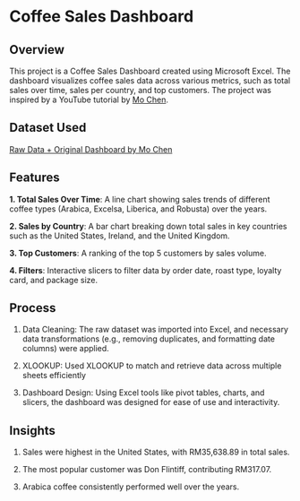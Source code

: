 # Coffee Sales Dashboard

## Overview
This project is a Coffee Sales Dashboard created using Microsoft Excel. The dashboard visualizes coffee sales data across various metrics, such as total sales over time, sales per country, and top customers. The project was inspired by a YouTube tutorial by <a href="https://www.youtube.com/watch?v=m13o5aqeCbM">Mo Chen</a>.


## Dataset Used
<a href="https://github.com/mochen862/excel-project-coffee-sales">Raw Data + Original Dashboard by Mo Chen</a>


## Features
<b>1. Total Sales Over Time</b>: A line chart showing sales trends of different coffee types (Arabica, Excelsa, Liberica, and Robusta) over the years.

<b>2. Sales by Country</b>: A bar chart breaking down total sales in key countries such as the United States, Ireland, and the United Kingdom.

<b>3. Top Customers</b>: A ranking of the top 5 customers by sales volume.

<b>4. Filters</b>: Interactive slicers to filter data by order date, roast type, loyalty card, and package size.


## Process
1. Data Cleaning: The raw dataset was imported into Excel, and necessary data transformations (e.g., removing duplicates, and formatting date columns) were applied.
   
2. XLOOKUP: Used XLOOKUP to match and retrieve data across multiple sheets efficiently
   
3. Dashboard Design: Using Excel tools like pivot tables, charts, and slicers, the dashboard was designed for ease of use and interactivity.


## Insights
1. Sales were highest in the United States, with RM35,638.89 in total sales.

2. The most popular customer was Don Flintiff, contributing RM317.07.

3. Arabica coffee consistently performed well over the years.
